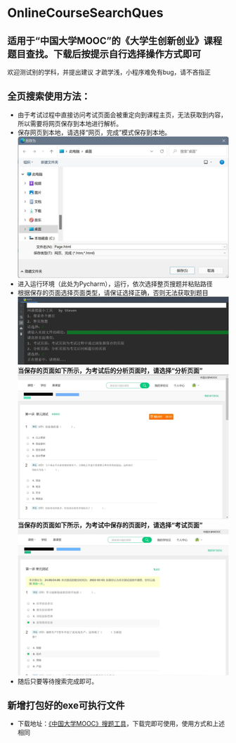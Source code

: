 # OnlineCourseSearchQues
## 适用于“中国大学MOOC”的《大学生创新创业》课程题目查找。下载后按提示自行选择操作方式即可
欢迎测试别的学科，并提出建议
才疏学浅，小程序难免有bug，请不吝指正
## 全页搜索使用方法：
* 由于考试过程中直接访问考试页面会被重定向到课程主页，无法获取到内容，所以需要将网页保存到本地进行解析。
* 保存网页到本地，请选择“网页，完成”模式保存到本地。
![image](resources/IMG/readme/1-save.jpg)
* 进入运行环境（此处为Pycharm），运行，依次选择整页搜题并粘贴路径
* 根据保存的页面选择页面类型，请保证选择正确，否则无法获取到题目
![image](resources/IMG/readme/2-cmd.jpg)
**当保存的页面如下所示，为考试后的分析页面时，请选择“分析页面”![image](resources/IMG/readme/3-disp_exam.jpg)**
**当保存的页面如下所示，为考试中保存的页面时，请选择“考试页面”![image](resources/IMG/readme/4-disp_analysis.jpg)**
* 随后只要等待搜索完成即可。
## 新增打包好的exe可执行文件
* 下载地址：[《中国大学MOOC》搜题工具](dist/《中国大学MOOC》搜题工具.exe)，下载完即可使用，使用方式和上述相同